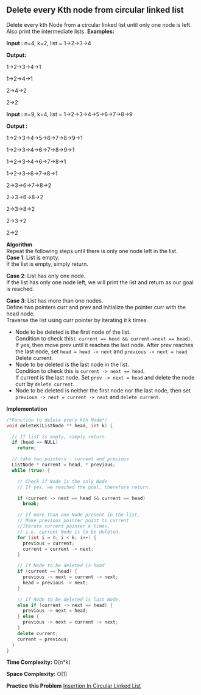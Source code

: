 ## Delete every Kth node from circular linked list
Delete every kth Node from a circular linked list until only one node is left. Also print the intermediate lists.
**Examples:**

**Input :** n=4, k=2, list = 1->2->3->4

**Output:**

1->2->3->4->1

1->2->4->1

2->4->2

2->2

**Input :** n=9, k=4, list = 1->2->3->4->5->6->7->8->9

**Output :**

1->2->3->4->5->6->7->8->9->1

1->2->3->4->6->7->8->9->1

1->2->3->4->6->7->8->1

1->2->3->6->7->8->1

2->3->6->7->8->2

2->3->6->8->2

2->3->8->2

2->3->2

2->2

**Algorithm**  
Repeat the following steps until there is only one node left in the list.  
**Case 1**: List is empty.  
If the list is empty, simply return.

**Case 2**: List has only one node.  
If the list has only one node left, we will print the list and return as our goal is reached.

**Case 3**: List has more than one nodes.  
Define two pointers curr and prev and initialize the pointer curr with the head node.  
Traverse the list using curr pointer by iterating it k times.

-   Node to be deleted is the first node of the list.  
    Condition to check this`( current == head && current->next == head)`.  
    If yes, then move prev until it reaches the last node. After prev reaches the last node, set `head = head -> next` and `previous -> next = head`. Delete current.
-   Node to be deleted is the last node in the list.  
    Condition to check this is `current -> next == head`.  
    If current is the last node. Set `prev -> next = head` and delete the node curr by `delete current`.
-   Node to be deleted is neither the first node nor the last node, then set `previous -> next = current -> next` and `delete current`.

**Implementation**
```c++
/*Function to delete every kth Node*/
void deleteK(ListNode ** head, int k) {

  // If list is empty, simply return. 
  if (head == NULL)
    return;

  // take two pointers - current and previous 
  ListNode * current = head, * previous;
  while (true) {

    // Check if Node is the only Node
    // If yes, we reached the goal, therefore return.

    if (current -> next == head && current == head)
      break;

    // If more than one Node present in the list, 
    // Make previous pointer point to current
    //Iterate current pointer k times, 
    // i.e. current Node is to be deleted. 
    for (int i = 0; i < k; i++) {
      previous = current;
      current = current -> next;
    }

    // If Node to be deleted is head 
    if (current == head) {
      previous -> next = current -> next;
      head = previous -> next;
    }

    // If Node to be deleted is last Node. 
    else if (current -> next == head) {
      previous -> next = head;
    } else {
      previous -> next = current -> next;
    }
    delete current;
    current = previous;
  }
}
```

**Time Complexity:** O(n*k)

**Space Complexity:**  O(1)

**Practice this Problem** [Insertion In Circular Linked List](https://leetcode.com/problems/insert-into-a-sorted-circular-linked-list/)
